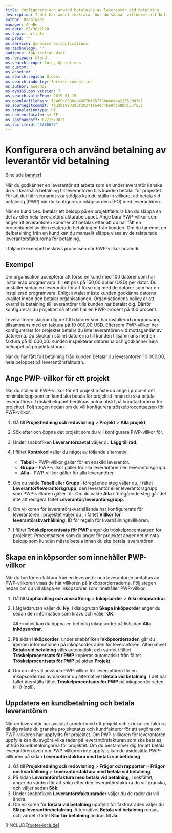 ```yaml
---
title: Konfigurera och använd betalning av leverantör vid betalning
description: I det här ämnet förklaras hur du skapar villkoret att betala vid betalning (PWP), så att du kan släppa delar av leverantörsbetalningar beroende på kundbetalningar.
author: RadhikaRS
manager: AnnBe
ms.date: 03/30/2020
ms.topic: article
ms.prod: ''
ms.service: dynamics-ax-applications
ms.technology: ''
audience: Application User
ms.reviewer: kfend
ms.search.scope: Core, Operations
ms.custom: ''
ms.assetid: ''
ms.search.region: Global
ms.search.industry: Service industries
ms.author: andchoi
ms.dyn365.ops.version: 7
ms.search.validFrom: 2019-01-15
ms.openlocfilehash: f2469c8396eb4867b435f70b046aa421552d0fa1
ms.sourcegitcommit: fa32b1893286f20271fa4ec4be8fc68bd135f53c
ms.translationtype: HT
ms.contentlocale: sv-SE
ms.lasthandoff: 02/15/2021
ms.locfileid: "5288625"
---
```

# <a name="set-up-and-use-pay-when-paid-vendor-payments"></a>Konfigurera och använd betalning av leverantör vid betalning

[!include [banner](../includes/banner.md)]

När du godkänner en leverantör att arbeta som en underleverantör kanske du vill kvarhålla betalning till leverantören tills kunden betalar för projektet. För att det här scenariot ska stödjas kan du ställa in villkoret att betala vid betalning (PWP) när du konfigurerar inköpsordern (PO) med leverantören.

När en kund t.ex. betalar ett belopp på en projektfaktura kan du släppa en del av eller hela leverantörsfakturabeloppet. Ange bara PWP-villkor som anger att leverantören kommer att betalas efter att du har fått en procentandel av den relaterade betalningen från kunden. Om du tar emot en delbetalning från en kund kan du manuellt släppa vissa av de relaterade leverantörsfakturorna för betalning.

I följande exempel beskrivs processen när PWP-villkor används.

## <a name="example"></a>Exempel

Din organisation accepterar att förse en kund med 100 datorer som har installerad programvara, till ett pris på 150,00 dollar (USD) per dator. Du anställer sedan en leverantör för att förse dig med de datorer som har en installerad programvara. Enligt avtalet måste kunden godkänna datorns kvalitet innan den betalar organisationen. Organisationens policy är att kvarhålla betalning till leverantörer tills kunden har betalat dig. Därför konfigurerar du projektet så att det har en PWP-procent på 100 procent.

Leverantören skickar dig de 100 datorer som har installerad programvara, tillsammans med en faktura på 10 000,00 USD. Eftersom PWP-villkor har konfigurerats för projektet betalar du inte leverantören vid mottagandet av datorerna. Du skickar i stället datorerna till kunden tillsammans med en faktura på 15 000,00. Kunden inspekterar datorerna och godkänner hela beloppet på projektfakturan.

När du har fått full betalning från kunden betalar du leverantören 10 000,00, hela beloppet på leverantörsfakturan.

## <a name="set-up-pwp-terms-for-a-project"></a>Ange PWP-villkor för ett projekt

När du ställer in PWP-villkor för ett projekt måste du ange i procent det minimibelopp som en kund ska betala för projektet innan du ska betala leverantören. Tröskelbeloppet beräknas automatiskt på kundfakturorna för projektet. Följ stegen nedan om du vill konfigurera tröskelprocentsatsen för PWP-villkor.

1. Gå till **Projektledning och redovisning** \> **Projekt** \> **Alla projekt**.
2. Sök efter och öppna det projekt som du vill konfigurera PWP-villkor för.
3. Under snabbfliken **Leverantörsavtal** väljer du **Lägg till rad**.
3. I fältet **Kontokod** väljer du något av följande alternativ:

    - **Tabell** – PWP-villkor gäller för en enskild leverantör.
    - **Grupp** – PWP-villkor gäller för alla leverantörer i en leverantörsgrupp.
    - **Alla** – PWP-villkor gäller för alla leverantörer.

4. Om du valde **Tabell** eller **Grupp** i föregående steg väljer du, i fältet **Leverantör/leverantörsgrupp**, den leverantör eller leverantörsgrupp som PWP-villkoren gäller för. Om du valde **Alla** i föregående steg går det inte att redigera fältet **Leverantör/leverantörsgrupp**.
5. Om villkoren för leverantörskvarhållande har konfigurerats för leverantören i projektet väljer du , i fältet **Villkor för leverantörskvarhållning**, ID för regeln för kvarhållningsvillkoren.
6. I fältet **Tröskelprocentsats för PWP** anger du tröskelprocentsatsen för projektet. Procentsatsen som du anger för projektet anger det minsta belopp som kunden måste betala innan du ska betala leverantören.

## <a name="create-a-po-that-has-pwp-terms"></a>Skapa en inköpsorder som innehåller PWP-villkor

När du bokför en faktura från en leverantör och leverantören omfattas av PWP-villkoren visas de här villkoren på inköpsorderraderna. Följ stegen nedan om du vill skapa en inköpsorder som innehåller PWP-villkor.

1. Gå till **Upphandling och anskaffning** \> **Inköpsorder** \> **Alla inköpsordrar**.
2. I åtgärdsrutan väljer du **Ny**. I dialogrutan **Skapa inköpsorder** anger du sedan den information som krävs och väljer **OK**.

    Alternativt kan du öppna en befintlig inköpsorder på listsidan **Alla inköpsordrar**.

4. På sidan **Inköpsorder**, under snabbfliken **Inköpsorderrader**, går du igenom informationen på inköpsorderraden för leverantören. Alternativet **Betala vid betalning** väljs automatiskt och värdet i fältet **Tröskelprocentsats för PWP** kopieras automatiskt från fältet **Tröskelprocentsats för PWP** på sidan **Projekt**.
6. Om du inte vill använda PWP-villkor för leverantören för en inköpsorderrad avmarkerar du alternativet **Betala vid betalning**. I det här fallet återställs fältet **Tröskelprocentsats för PWP** på inköpsorderraden till 0 (noll).

## <a name="update-a-customer-payment-and-pay-the-vendor"></a>Uppdatera en kundbetalning och betala leverantören

När en leverantör har avslutat arbetet med ett projekt och skickar en faktura till dig måste du granska projektstatus och kundfakturor för att avgöra om PWP-villkoren har uppfyllts för projektet. Om PWP-villkoren för leverantören uppfylls kan du avgöra vilka rader på leverantörsfakturan som ska betalas, utifrån kundbetalningarna för projektet. Om du bestämmer dig för att betala leverantören även om PWP-villkoren inte uppfylls kan du åsidosätta PWP-villkoren på sidan **Leverantörsfaktura med betala vid betalning**.

1. Gå till **Projektledning och redovisning** \> **Frågor och rapporter** \> **Frågor om kvarhållning** \> **Leverantörsfaktura med betala vid betalning**.
2. På sidan **Leverantörsfaktura med betala vid betalning**, i sökfältet, anger du värden för att söka efter den leverantörsfaktura du vill granska, och väljer sedan **Sök**.
3. Under snabbfliken **Leverantörsfakturarader** väljer du de rader du vill ändra.
4. Om villkoren för **Betala vid betalning** uppfylls för fakturaraden väljer du **Släpp leverantörsbetalning**. Alternativet **Betala vid betalning** rensas och värdet i fältet **Klar för betalning** ändras till **Ja**.


[!INCLUDE[footer-include](../includes/footer-banner.md)]